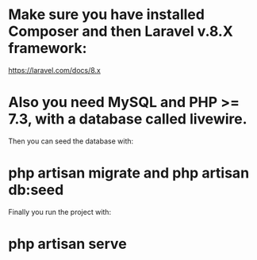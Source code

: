 
# Make sure you have installed Composer and then Laravel v.8.X framework:
https://laravel.com/docs/8.x

# Also you need MySQL and PHP >= 7.3, with a database called livewire.

Then you can seed the database with:
# php artisan migrate and php artisan db:seed

Finally you run the project with:
# php artisan serve 
